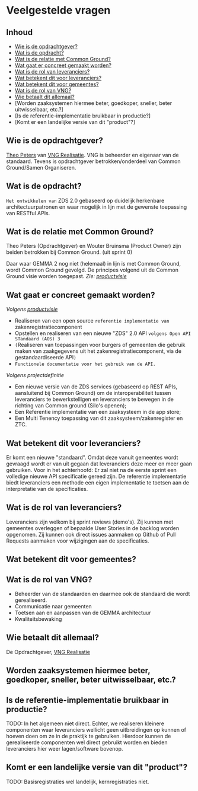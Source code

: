 # Veelgestelde vragen

## Inhoud

* [Wie is de opdrachtgever?](#wie-is-de-opdrachtgever)
* [Wat is de opdracht?](#wat-is-de-opdracht)
* [Wat is de relatie met Common Ground?](#wat-is-de-relatie-met-common-ground)
* [Wat gaat er concreet gemaakt worden?](#wat-gaat-er-concreet-gemaakt-worden)
* [Wat is de rol van leveranciers?](#wat-is-de-rol-van-leveranciers)
* [Wat betekent dit voor leveranciers?](#wat-betekent-dit-voor-leveranciers)
* [Wat betekent dit voor gemeentes?](#wat-betekent-dit-voor-gemeentes)
* [Wat is de rol van VNG?](#wat-is-de-rol-van-vng)
* [Wie betaalt dit allemaal?](#wie-betaalt-dit-allemaal)
* [Worden zaaksystemen hiermee beter, goedkoper, sneller, beter uitwisselbaar, etc.?]
* [Is de referentie-implementatie bruikbaar in productie?]
* [Komt er een landelijke versie van dit "product"?]


## Wie is de opdrachtgever?

[Theo Peters](https://github.com/TheoVNGPeters) van [VNG Realisatie](https://github.com/VNG-Realisatie/). VNG is beheerder en eigenaar van de standaard. Tevens is opdrachtgever betrokken/onderdeel van Common Ground/Samen Organiseren.

## Wat is de opdracht?

`Het ontwikkelen van` ZDS 2.0 gebaseerd op duidelijk herkenbare architectuurpatronen en waar mogelijk in lijn met de gewenste toepassing van RESTful APIs.

## Wat is de relatie met Common Ground?

Theo Peters (Opdrachtgever) en Wouter Bruinsma (Product Owner) zijn beiden betrokken bij Common Ground. (uit sprint 0)

Daar waar GEMMA 2 nog niet (helemaal) in lijn is met Common Ground, wordt Common Ground gevolgd. De principes volgend uit de Common Ground visie worden toegepast. _Zie: [productvisie](./productvisie.md)_

## Wat gaat er concreet gemaakt worden?

_Volgens [productvisie](./productvisie.md#realisatie)_

* Realiseren van een open source `referentie implementatie van` zakenregistratiecomponent
* Opstellen en realiseren van een nieuwe "ZDS" 2.0 API `volgens Open API STandaard (AOS) 3`
* `(`Realiseren van toepassingen voor burgers of gemeenten die gebruik maken van zaakgegevens uit het zakenregistratiecomponent, via de gestandaardiseerde API`)`
* `Functionele documentatie voor het gebruik van de API.`

_Volgens projectdefinitie_

* Een nieuwe versie van de ZDS services (gebaseerd op REST APIs, aansluitend bij Common Ground) om de
interoperabiliteit tussen leveranciers te bewerkstelligen en leveranciers te bewegen in de richting van Common ground
(Silo's openen);
* Een Referentie implementatie van een zaaksysteem in de app store;
* Een Multi Tenency toepassing van dit zaaksysteem/zakenregister en ZTC.

## Wat betekent dit voor leveranciers?

Er komt een nieuwe "standaard". Omdat deze vanuit gemeentes wordt gevraagd wordt er van uit gegaan dat leveranciers deze meer en meer gaan gebruiken. Voor in het achterhoofd: Er zal niet na de eerste sprint een volledige nieuwe API specificatie gereed zijn.
De referentie implementatie biedt leveranciers een methode een eigen implementatie te toetsen aan de interpretatie van de specificaties.

## Wat is de rol van leveranciers?

Leveranciers zijn welkom bij sprint reviews (demo's). Zij kunnen met gemeentes overleggen of bepaalde User Stories in de backlog worden opgenomen. Zij kunnen ook direct issues aanmaken op Github of Pull Requests aanmaken voor wijzigingen aan de specificaties.

## Wat betekent dit voor gemeentes?


## Wat is de rol van VNG?

* Beheerder van de standaarden en daarmee ook de standaard die wordt gerealiseerd.
* Communicatie naar gemeenten
* Toetsen aan en aanpassen van de GEMMA architectuur
* Kwaliteitsbewaking

## Wie betaalt dit allemaal?

De Opdrachtgever, [VNG Realisatie](https://github.com/VNG-Realisatie/)

## Worden zaaksystemen hiermee beter, goedkoper, sneller, beter uitwisselbaar, etc.?


## Is de referentie-implementatie bruikbaar in productie?

TODO: In het algemeen niet direct. Echter, we realiseren kleinere componenten waar leveranciers wellicht geen uitbreidingen op kunnen of hoeven doen om ze in de praktijk te gebruiken. Hierdoor kunnen de gerealiseerde componenten wel direct gebruikt worden en bieden leveranciers hier weer lagen/software bovenop.

## Komt er een landelijke versie van dit "product"?

TODO: Basisregistraties wel landelijk, kernregistraties niet.



